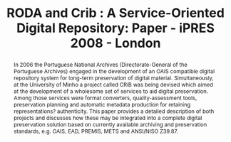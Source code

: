 ---
abstract: In 2006 the Portuguese National Archives (Directorate-General of the Portuguese
  Archives) engaged in the development of an OAIS compatible digital repository system
  for long-term preservation of digital material. Simultaneously, at the University
  of Minho a project called CRiB was being devised which aimed at the development
  of a wholesome set of services to aid digital preservation. Among those services
  were format converters, quality-assessment tools, preservation planning and automatic
  metadata production for retaining representations? authenticity. This paper provides
  a detailed description of both projects and discusses how these may be integrated
  into a complete digital preservation solution based on currently available archiving
  and preservation standards, e.g. OAIS, EAD, PREMIS, METS and ANSI/NISO Z39.87.
creators:
- Faria, Luis
- Corujo, Luis
- Ramalho, José Carlos
- Ferreira, Miguel
- Barbedo, Francisco
- Castro, Rui
date: null
document_url: https://services.phaidra.univie.ac.at/api/object/o:294164/download
grand_parent: iPRES
institutions: []
keywords:
- london
landing_page_url: https://phaidra.univie.ac.at/o:294164
language: eng
layout: publication
license: CC BY-SA 3.0 AT
notes_url: null
parent: iPRES 2008
presentation_url: null
size: 262828
source_name: iPRES
title: 'RODA and Crib : A Service-Oriented Digital Repository: Paper - iPRES 2008
  - London'
type: paper
year: 2008
---